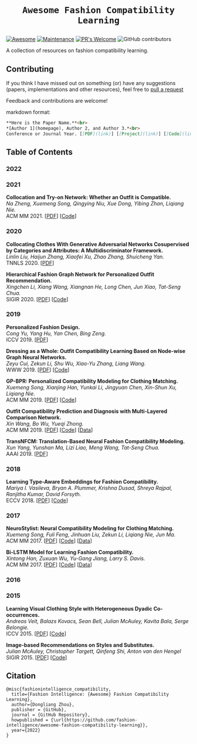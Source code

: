 
# <p align=center>`Awesome Fashion Compatibility Learning`</p>
[![Awesome](https://cdn.rawgit.com/sindresorhus/awesome/d7305f38d29fed78fa85652e3a63e154dd8e8829/media/badge.svg)](https://github.com/sindresorhus/awesome)
[![Maintenance](https://img.shields.io/badge/Maintained%3F-yes-blue.svg)](https://GitHub.com/Naereen/StrapDown.js/graphs/commit-activity)
[![PR's Welcome](https://img.shields.io/badge/PRs-welcome-blue.svg?style=flat)](http://makeapullrequest.com)
![GitHub contributors](https://img.shields.io/github/contributors/fashion-intelligence/awesome-fashion-compatibility-learning?color=blue)

A collection of resources on fashion compatibility learning. 


## Contributing

If you think I have missed out on something (or) have any suggestions (papers, implementations and other resources), feel free to [pull a request](https://github.com/fashion-intelligence/awesome-fashion-compatibility-learning/pulls)

Feedback and contributions are welcome!

markdown format:
``` markdown
**Here is the Paper Name.**<br>
*[Author 1](homepage), Author 2, and Author 3.*<br>
Conference or Journal Year. [[PDF](link)] [[Project](link)] [[Code](link)] [[Video](link)] [[Data](link)]
```

## Table of Contents

### 2022

### 2021

**Collocation and Try-on Network: Whether an Outfit is Compatible.** <br> 
*Na Zheng, Xuemeng Song, Qingying Niu, Xue Dong, Yibing Zhan, Liqiang Nie.*<br>
ACM MM 2021. [[PDF](https://dl.acm.org/doi/10.1145/3474085.3475691)] [[Code](https://compatibilitymodel.wixsite.com/cto-net)]<br>

### 2020
**Collocating Clothes With Generative Adversarial Networks Cosupervised by Categories and Attributes: A Multidiscriminator Framework.** <br> 
*Linlin Liu, Haijun Zhang, Xiaofei Xu, Zhao Zhang, Shuicheng Yan.*<br>
TNNLS 2020. [[PDF](https://ieeexplore.ieee.org/document/8891673)]<br>

**Hierarchical Fashion Graph Network for Personalized Outfit Recommendation.** <br> 
*Xingchen Li, Xiang Wang, Xiangnan He, Long Chen, Jun Xiao, Tat-Seng Chua.*<br>
SIGIR 2020. [[PDF](https://dl.acm.org/doi/10.1145/3397271.3401080)] [[Code](https://github.com/xcppy/hierarchical_fashion_graph_network)]<br>

### 2019
**Personalized Fashion Design.** <br> 
*Cong Yu, Yang Hu, Yan Chen, Bing Zeng.*<br>
ICCV 2019. [[PDF](https://ieeexplore.ieee.org/document/9010857)]<br>

**Dressing as a Whole: Outfit Compatibility Learning Based on Node-wise Graph Neural Networks.** <br> 
*Zeyu Cui, Zekun Li, Shu Wu, Xiao-Yu Zhang, Liang Wang.*<br>
WWW 2019. [[PDF](https://dl.acm.org/doi/fullHtml/10.1145/3308558.3313444)] [[Code](https://github.com/CRIPAC-DIG/NGNN)]<br>

**GP-BPR: Personalized Compatibility Modeling for Clothing Matching.** <br> 
*Xuemeng Song, Xianjing Han, Yunkai Li, Jingyuan Chen, Xin-Shun Xu, Liqiang Nie.*<br>
ACM MM 2019. [[PDF](https://dl.acm.org/doi/10.1145/3343031.3350956)] [[Code](https://xuemengsong.github.io/GPBPRcode.zip)]<br>

**Outfit Compatibility Prediction and Diagnosis with Multi-Layered Comparison Network.** <br> 
*Xin Wang, Bo Wu, Yueqi Zhong.*<br>
ACM MM 2019. [[PDF](https://dl.acm.org/doi/10.1145/3343031.3350909)] [[Code](https://github.com/WangXin93/fashion_compatibility_mcn)] [[Data](https://github.com/WangXin93/fashion_compatibility_mcn/tree/master/data)]<br>

**TransNFCM: Translation-Based Neural Fashion Compatibility Modeling.** <br> 
*Xun Yang, Yunshan Ma, Lizi Liao, Meng Wang, Tat-Seng Chua.*<br>
AAAI 2019. [[PDF](https://ojs.aaai.org/index.php/AAAI/article/view/3811/3689)]<br>

### 2018

**Learning Type-Aware Embeddings for Fashion Compatibility.** <br> 
*Mariya I. Vasileva, Bryan A. Plummer, Krishna Dusad, Shreya Rajpal, Ranjitha Kumar, David Forsyth.*<br>
ECCV 2018. [[PDF](https://openaccess.thecvf.com/content_ECCV_2018/papers/Mariya_Vasileva_Learning_Type-Aware_Embeddings_ECCV_2018_paper.pdf)] [[Code](https://github.com/mvasil/fashion-compatibility)]<br>

### 2017

**NeuroStylist: Neural Compatibility Modeling for Clothing Matching.** <br> 
*Xuemeng Song, Fuli Feng, Jinhuan Liu, Zekun Li, Liqiang Nie, Jun Ma.*<br>
ACM MM 2017. [[PDF](https://dl.acm.org/doi/10.1145/3123266.3123314)] [[Code](https://xuemengsong.github.io/BPR-DAE.py)] [[Data](https://xuemengsong.github.io/fashionvc.html)]<br>

**Bi-LSTM Model for Learning Fashion Compatibility.** <br> 
*Xintong Han, Zuxuan Wu, Yu-Gang Jiang, Larry S. Davis.*<br>
ACM MM 2017. [[PDF](https://dl.acm.org/doi/10.1145/3123266.3123394)] [[Code](https://github.com/xthan/polyvore)] [[Data](https://github.com/xthan/polyvore-dataset)]<br>

### 2016

### 2015

**Learning Visual Clothing Style with Heterogeneous Dyadic Co-occurrences.** <br>
*Andreas Veit, Balazs Kovacs, Sean Bell, Julian McAuley, Kavita Bala, Serge Belongie.*<br>
ICCV 2015. [[PDF](https://ieeexplore.ieee.org/document/7410884)] [[Code](https://github.com/appier/compatibility-family-learning)]<br>

**Image-based Recommendations on Styles and Substitutes.**<br> 
*Julian McAuley, Christopher Targett, Qinfeng Shi, Anton van den Hengel*<br>
SIGIR 2015. [[PDF](https://dl.acm.org/doi/10.1145/2766462.2767755)] [[Code](https://cseweb.ucsd.edu/~jmcauley/code/imageGraph.tar.gz)]<br>


## Citation

```
@misc{fashionintelligence_compatibility,
  title={Fashion Intelligence: {Awesome} Fashion Compatibility Learning},
  author={Dongliang Zhou},
  publisher = {GitHub},
  journal = {GitHub Repository},
  howpublished = {\url{https://github.com/fashion-intelligence/awesome-fashion-compatibility-learning}},
  year={2022}
}
```
